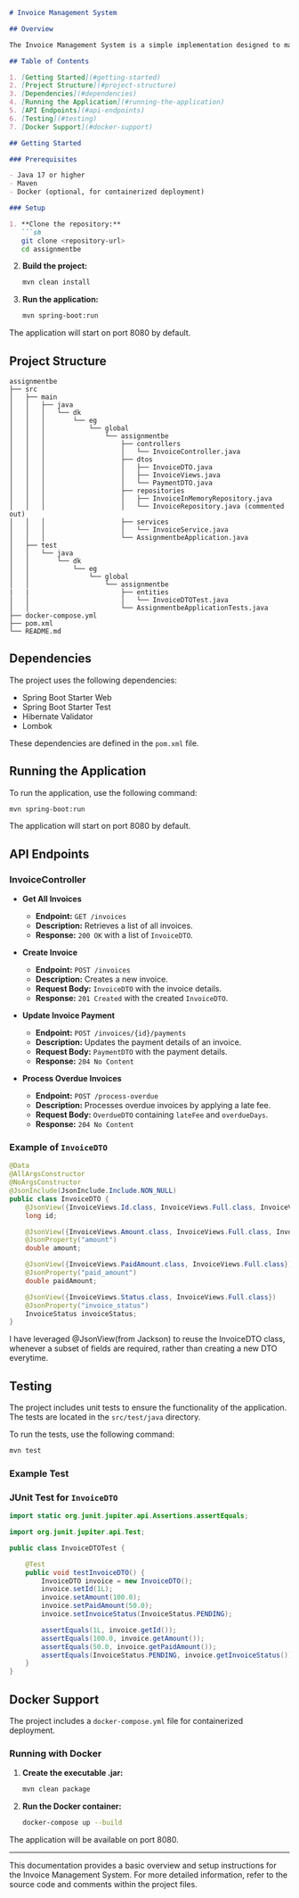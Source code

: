 
```markdown
# Invoice Management System

## Overview

The Invoice Management System is a simple implementation designed to manage invoices. It provides functionalities to create, retrieve, update, and delete invoices. The system is built using Spring Boot and includes in-memory storage for invoices.

## Table of Contents

1. [Getting Started](#getting-started)
2. [Project Structure](#project-structure)
3. [Dependencies](#dependencies)
4. [Running the Application](#running-the-application)
5. [API Endpoints](#api-endpoints)
6. [Testing](#testing)
7. [Docker Support](#docker-support)

## Getting Started

### Prerequisites

- Java 17 or higher
- Maven
- Docker (optional, for containerized deployment)

### Setup

1. **Clone the repository:**
   ```sh
   git clone <repository-url>
   cd assignmentbe
   ```

2. **Build the project:**
   ```sh
   mvn clean install
   ```

3. **Run the application:**
   ```sh
   mvn spring-boot:run
   ```

The application will start on port 8080 by default.

## Project Structure

```
assignmentbe
├── src
│   ├── main
│   │   ├── java
│   │   │   └── dk
│   │   │       └── eg
│   │   │           └── global
│   │   │               └── assignmentbe
│   │   │                   ├── controllers
│   │   │                   │   └── InvoiceController.java
│   │   │                   ├── dtos
│   │   │                   │   ├── InvoiceDTO.java
│   │   │                   │   ├── InvoiceViews.java
│   │   │                   │   └── PaymentDTO.java
│   │   │                   ├── repositories
│   │   │                   │   ├── InvoiceInMemoryRepository.java
│   │   │                   │   └── InvoiceRepository.java (commented out)
│   │   │                   ├── services
│   │   │                   │   └── InvoiceService.java
│   │   │                   └── AssignmentbeApplication.java
│   ├── test
│   │   └── java
│   │       └── dk
│   │           └── eg
│   │               └── global
│   │                   └── assignmentbe
|   |                       ├── entities
│   │                       │   └── InvoiceDTOTest.java
│   │                       └── AssignmentbeApplicationTests.java
├── docker-compose.yml
├── pom.xml
└── README.md
```

## Dependencies

The project uses the following dependencies:

- Spring Boot Starter Web
- Spring Boot Starter Test
- Hibernate Validator
- Lombok

These dependencies are defined in the `pom.xml` file.

## Running the Application

To run the application, use the following command:

```sh
mvn spring-boot:run
```

The application will start on port 8080 by default.

## API Endpoints

### InvoiceController

- **Get All Invoices**
  - **Endpoint:** `GET /invoices`
  - **Description:** Retrieves a list of all invoices.
  - **Response:** `200 OK` with a list of `InvoiceDTO`.

- **Create Invoice**
  - **Endpoint:** `POST /invoices`
  - **Description:** Creates a new invoice.
  - **Request Body:** `InvoiceDTO` with the invoice details.
  - **Response:** `201 Created` with the created `InvoiceDTO`.

- **Update Invoice Payment**
  - **Endpoint:** `POST /invoices/{id}/payments`
  - **Description:** Updates the payment details of an invoice.
  - **Request Body:** `PaymentDTO` with the payment details.
  - **Response:** `204 No Content`

- **Process Overdue Invoices**
  - **Endpoint:** `POST /process-overdue`
  - **Description:** Processes overdue invoices by applying a late fee.
  - **Request Body:** `OverdueDTO` containing `lateFee` and `overdueDays`.
  - **Response:** `204 No Content`

### Example of `InvoiceDTO`

```java
@Data
@AllArgsConstructor
@NoArgsConstructor
@JsonInclude(JsonInclude.Include.NON_NULL)
public class InvoiceDTO {
    @JsonView({InvoiceViews.Id.class, InvoiceViews.Full.class, InvoiceViews.ToCreate.class})
    long id;

    @JsonView({InvoiceViews.Amount.class, InvoiceViews.Full.class, InvoiceViews.ToCreate.class})
    @JsonProperty("amount")
    double amount;

    @JsonView({InvoiceViews.PaidAmount.class, InvoiceViews.Full.class})
    @JsonProperty("paid_amount")
    double paidAmount;

    @JsonView({InvoiceViews.Status.class, InvoiceViews.Full.class})
    @JsonProperty("invoice_status")
    InvoiceStatus invoiceStatus;
}
```

I have leveraged @JsonView(from Jackson) to reuse the InvoiceDTO class, whenever a subset of fields are required, rather than creating a new DTO everytime.

## Testing

The project includes unit tests to ensure the functionality of the application. The tests are located in the `src/test/java` directory.

To run the tests, use the following command:

```sh
mvn test
```

### Example Test

### JUnit Test for `InvoiceDTO`

```java
import static org.junit.jupiter.api.Assertions.assertEquals;

import org.junit.jupiter.api.Test;

public class InvoiceDTOTest {

    @Test
    public void testInvoiceDTO() {
        InvoiceDTO invoice = new InvoiceDTO();
        invoice.setId(1L);
        invoice.setAmount(100.0);
        invoice.setPaidAmount(50.0);
        invoice.setInvoiceStatus(InvoiceStatus.PENDING);

        assertEquals(1L, invoice.getId());
        assertEquals(100.0, invoice.getAmount());
        assertEquals(50.0, invoice.getPaidAmount());
        assertEquals(InvoiceStatus.PENDING, invoice.getInvoiceStatus());
    }
}
```

## Docker Support

The project includes a `docker-compose.yml` file for containerized deployment.

### Running with Docker

1. **Create the executable .jar:**
   ```sh
   mvn clean package
   ```

2. **Run the Docker container:**
   ```sh
   docker-compose up --build
   ```

The application will be available on port 8080.

---

This documentation provides a basic overview and setup instructions for the Invoice Management System. For more detailed information, refer to the source code and comments within the project files.
